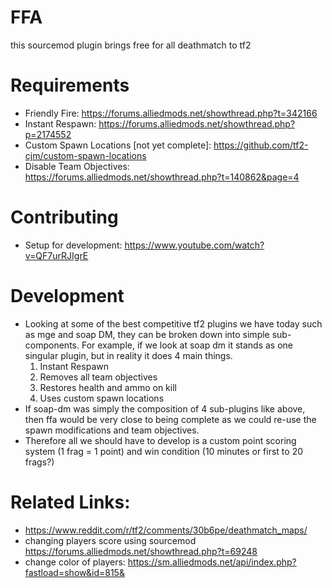 # FFA
this sourcemod plugin brings free for all deathmatch to tf2

# Requirements
* Friendly Fire: https://forums.alliedmods.net/showthread.php?t=342166
* Instant Respawn: https://forums.alliedmods.net/showthread.php?p=2174552
* Custom Spawn Locations [not yet complete]: https://github.com/tf2-cjm/custom-spawn-locations
* Disable Team Objectives: https://forums.alliedmods.net/showthread.php?t=140862&page=4

# Contributing
* Setup for development: https://www.youtube.com/watch?v=QF7urRJIgrE

# Development
* Looking at some of the best competitive tf2 plugins we have today such as mge and soap DM, they can be broken down into simple sub-components. 
For example, if we look at soap dm it stands as one singular plugin, but in reality it does 4 main things. 
  1. Instant Respawn
  2. Removes all team objectives
  3. Restores health and ammo on kill
  4. Uses custom spawn locations
* If soap-dm was simply the composition of 4 sub-plugins like above, then ffa would be very close to being complete as we could re-use the spawn modifications and team objectives.
* Therefore all we should have to develop is a custom point scoring system (1 frag = 1 point) and win condition (10 minutes or first to 20 frags?)

# Related Links:
* https://www.reddit.com/r/tf2/comments/30b6pe/deathmatch_maps/
* changing players score using sourcemod https://forums.alliedmods.net/showthread.php?t=69248
* change color of players: https://sm.alliedmods.net/api/index.php?fastload=show&id=815&
